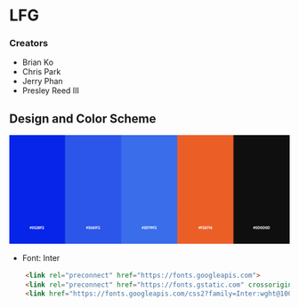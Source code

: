 # LFG
### Creators
- Brian Ko
- Chris Park
- Jerry Phan
- Presley Reed III

## Design and Color Scheme
![Color Scheme](./readme_images/color_scheme.png)
- Font: Inter 
``` html 
	<link rel="preconnect" href="https://fonts.googleapis.com"> 
	<link rel="preconnect" href="https://fonts.gstatic.com" crossorigin> 
	<link href="https://fonts.googleapis.com/css2?family=Inter:wght@100;200;300;400;500;600;700;800;900&display=swap" rel="stylesheet">
```
